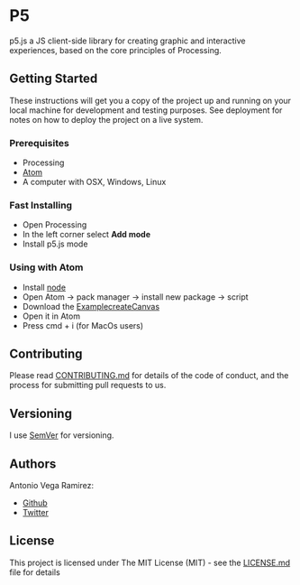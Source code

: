 # P5

p5.js a JS client-side library for creating graphic and interactive experiences, based on the core principles of Processing.

## Getting Started

These instructions will get you a copy of the project up and running on your local machine for development and testing purposes. See deployment for notes on how to deploy the project on a live system.

### Prerequisites

* Processing
* [Atom](https://atom.io/)
* A computer with OSX, Windows, Linux

### Fast Installing

* Open Processing
* In the left corner select **Add mode**
* Install p5.js mode

### Using with Atom

* Install [node](https://nodejs.org/es/)
* Open Atom -> pack manager -> install new package -> script
* Download the [ExamplecreateCanvas](https://github.com/totovr/P5/tree/master/ExamplecreateCanvas)
* Open it in Atom
* Press cmd + i (for MacOs users)

## Contributing

Please read [CONTRIBUTING.md](https://github.com/totovr/P5/blob/master/CONTRIBUTING.md) for details of the code of conduct, and the process for submitting pull requests to us.

## Versioning

I use [SemVer](http://semver.org/) for versioning.

## Authors

Antonio Vega Ramirez:

* [Github](https://github.com/totovr)
* [Twitter](https://twitter.com/SpainDice)

## License

This project is licensed under The MIT License (MIT) - see the [LICENSE.md](https://github.com/totovr/P5/blob/master/LICENSE) file for details

